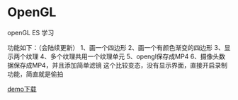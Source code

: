 # OpenGL
openGL ES 学习

功能如下：（会陆续更新）
1、画一个四边形
2、画一个有颜色渐变的四边形
3、显示两个纹理
4、多个纹理共用一个纹理单元
5、opengl保存成MP4
6、摄像头数据保存成MP4，并且添加简单滤镜 这个比较变态，没有显示界面，直接开启录制功能，简直就是偷拍


[demo下载](https://github.com/TryLoveCatch/OpenGL/blob/master/app-debug.apk?raw=true)
